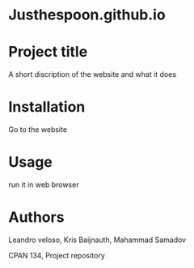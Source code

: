 # Justhespoon.github.io

# Project title
A short discription of the website and what it does

# Installation
Go to the website

# Usage
run it in web browser

# Authors
Leandro veloso, Kris Baijnauth, Mahammad Samadov


CPAN 134, Project repository
